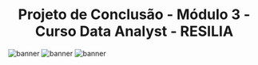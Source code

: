 
# <center>Projeto de Conclusão -  Módulo 3 - Curso Data Analyst - RESILIA</center>


![banner](https://user-images.githubusercontent.com/40433498/187098058-f403dae3-6698-4f1d-bec8-a948f0fd18a2.gif)
![banner](https://user-images.githubusercontent.com/40433498/187046959-3b67e75d-8770-443c-9259-d0886b15d4bd.jpg)
![banner](https://user-images.githubusercontent.com/40433498/187046960-3cd0ef67-6aa0-4b8d-af01-381d093b5d4b.jpg)





 
